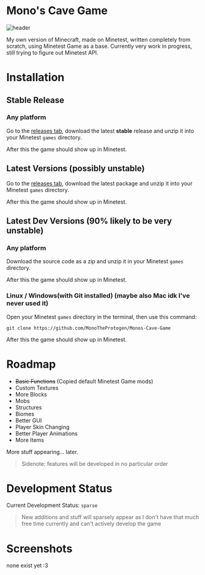 # Mono's Cave Game
![header](https://github.com/MonoTheProtogen/Monos-Cave-Game/assets/64149624/c67028b5-f99a-43b1-a3f2-6e432189823d)

My own version of Minecraft, made on Minetest, written completely from scratch, using Minetest Game as a base.
Currently very work in progress, still trying to figure out Minetest API.



# Installation

## Stable Release

### Any platform

Go to the [releases tab](https://github.com/MonoTheProtogen/Monos-Cave-Game/releases), download the latest **stable** release and unzip it into your Minetest `games` directory.

After this the game should show up in Minetest.


## Latest Versions (possibly unstable)

Go to the [releases tab](https://github.com/MonoTheProtogen/Monos-Cave-Game/releases), download the latest package and unzip it into your Minetest `games` directory.

After this the game should show up in Minetest.


## Latest Dev Versions (90% likely to be very unstable)

### Any platform

Download the source code as a zip and unzip it in your Minetest `games` directory.

After this the game should show up in Minetest.



### Linux / Windows(with Git installed) (maybe also Mac idk I've never used it)

Open your Minetest `games` directory in the terminal, then use this command:
```
git clone https://github.com/MonoTheProtogen/Monos-Cave-Game
```

After this the game should show up in Minetest.



# Roadmap

- ~~Basic Functions~~ (Copied default Minetest Game mods)
- Custom Textures
- More Blocks
- Mobs
- Structures
- Biomes
- Better GUI
- Player Skin Changing
- Better Player Animations
- More Items

More stuff appearing... later.

> Sidenote: features will be developed in no particular order

# Development Status

Current Development Status: `sparse`

> New additions and stuff will sparsely appear as I don't have that much free time currently and can't actively develop the game

# Screenshots

none exist yet :3 
